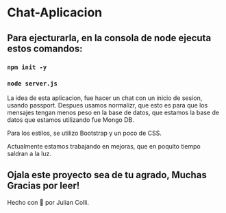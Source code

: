 # Chat-Aplicacion
## Para ejecturarla, en la consola de node ejecuta estos comandos: 
### `npm init -y`
### `node server.js`

La idea de esta aplicacion, fue hacer un chat con un inicio de sesion, usando passport. 
Despues usamos normalizr, que esto es para que los mensajes tengan menos peso en la base de datos, que estamos la base de datos que estamos utilizando fue Mongo DB.

Para los estilos, se utilizo Bootstrap y un poco de CSS.

Actualmente estamos trabajando en mejoras, que en poquito tiempo saldran a la luz.

## Ojala este proyecto sea de tu agrado, Muchas Gracias por leer! 

Hecho con 🧡 por Julian Colli.



